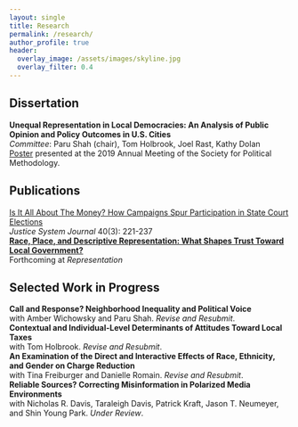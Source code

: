 ```yaml
---
layout: single
title: Research
permalink: /research/
author_profile: true
header:
  overlay_image: /assets/images/skyline.jpg
  overlay_filter: 0.4
---
```


## Dissertation

**Unequal Representation in Local Democracies: An Analysis of Public Opinion and Policy Outcomes in U.S. Cities** <br>
_Committee_: Paru Shah (chair), Tom Holbrook, Joel Rast, Kathy Dolan <br>
[Poster](https://ajheideman.github.io/Heideman_PolMeth19_Poster.pdf) presented at the 2019 Annual Meeting of the Society for Political Methodology.
<!--<a href="https://ajheideman.github.io/ajheideman.github.io/resources/Heideman_PolMeth19_Poster.pdf" target="_blank">Poster </a> presented at the 2019 annual meeting of the Society for Political Methodology. <br> -->


## Publications
<!-- <a href="https://ajheideman.github.io/ajheideman.github.io/resources/Is It All About the Money How Campaigns Spur Participation in State Court Elections.pdf" target="_blank">**Is It All About The Money? How Campaigns Spur Participation in State Court Elections** </a> -->
[Is It All About The Money? How Campaigns Spur Participation in State Court Elections](https://ajheideman.github.io/resources/Is_It_All_About_the_Money_How_Campaigns_Spur_Participation_in_State_Court_Elections.pdf)
<br>
_Justice System Journal_ 40(3): 221-237
<br>
<a href="https://ajheideman.github.io/ajheideman.github.io/resources/Race Place and Descriptive Representation What Shapes Trust Toward Local Government.pdf" target="_blank">**Race, Place, and Descriptive Representation: What Shapes Trust Toward Local Government?** </a> <br>
Forthcoming at _Representation_
 
## Selected Work in Progress
**Call and Response? Neighborhood Inequality and Political Voice** <br>
with Amber Wichowsky and Paru Shah. _Revise and Resubmit_.<br>
**Contextual and Individual-Level Determinants of Attitudes Toward Local Taxes** <br>
with Tom Holbrook. _Revise and Resubmit_.<br>
**An Examination of the Direct and Interactive Effects of Race, Ethnicity, and Gender on Charge Reduction** <br> 
with Tina Freiburger and Danielle Romain. _Revise and Resubmit_.<br>
**Reliable Sources? Correcting Misinformation in Polarized Media Environments** <br>
with Nicholas R. Davis, Taraleigh Davis, Patrick Kraft, Jason T. Neumeyer, and Shin Young Park. _Under Review_.<br>
  

